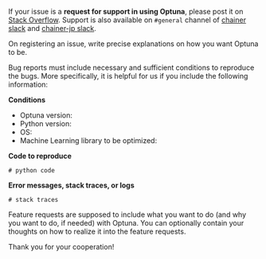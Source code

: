 If your issue is a **request for support in using Optuna**, please post it on [Stack Overflow].
Support is also available on `#general` channel of [chainer slack] and [chainer-jp slack].

[Stack Overflow]: https://stackoverflow.com/questions/tagged/optuna
[chainer slack]: https://bit.ly/join-chainer-slack
[chainer-jp slack]: https://bit.ly/join-chainer-jp-slack

On registering an issue, write precise explanations on how you want Optuna to be.

Bug reports must include necessary and sufficient conditions to reproduce the bugs.
More specifically, it is helpful for us if you include the following information:

**Conditions**
- Optuna version:
- Python version:
- OS:
- Machine Learning library to be optimized:

**Code to reproduce**

```
# python code
```

**Error messages, stack traces, or logs**

```
# stack traces
```

Feature requests are supposed to include what you want to do
(and why you want to do, if needed) with Optuna.
You can optionally contain your thoughts on how to realize it into the feature requests.

Thank you for your cooperation!

